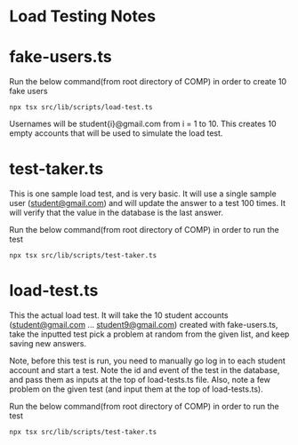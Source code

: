 # Load Testing Notes

# fake-users.ts

Run the below command(from root directory of COMP) in order to create 10 fake users

```
npx tsx src/lib/scripts/load-test.ts 
```
Usernames will be student{i}@gmail.com from i = 1 to 10. 
This creates 10 empty accounts that will be used to simulate the load test.

# test-taker.ts
This is one sample load test, and is very basic. It will use a single sample user (student@gmail.com) and will update the answer to a test 100 times. It will verify that the value in the database is the last answer.

Run the below command(from root directory of COMP) in order to run the test

```
npx tsx src/lib/scripts/test-taker.ts 
```

# load-test.ts
This the actual load test. It will take the 10 student accounts (student@gmail.com ... student9@gmail.com) created with fake-users.ts, take the inputted test pick a problem at random from the given list, and keep saving new answers. 

Note, before this test is run, you need to manually go log in to each student account and start a test. Note the id and event of the test in the database, and pass them as inputs at the top of load-tests.ts file. Also, note a few problem on the given test (and input them at the top of load-tests.ts). 

Run the below command(from root directory of COMP) in order to run the test

```
npx tsx src/lib/scripts/test-taker.ts 
```
